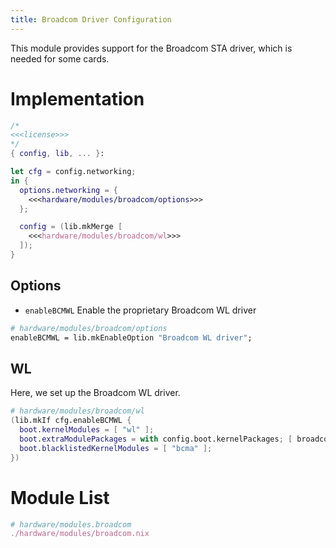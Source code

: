 ```yaml
---
title: Broadcom Driver Configuration
---
```


This module provides support for the Broadcom STA driver, which is needed for some cards.

# Implementation
```nix hardware/modules/broadcom.nix
/*
<<<license>>>
*/
{ config, lib, ... }:

let cfg = config.networking;
in {
  options.networking = {
    <<<hardware/modules/broadcom/options>>>
  };

  config = (lib.mkMerge [
    <<<hardware/modules/broadcom/wl>>>
  ]);
}
```

## Options
- `enableBCMWL` Enable the proprietary Broadcom WL driver

```nix "hardware/modules/broadcom/options"
# hardware/modules/broadcom/options
enableBCMWL = lib.mkEnableOption "Broadcom WL driver";
```

## WL
Here, we set up the Broadcom WL driver.
```nix "hardware/modules/broadcom/wl"
# hardware/modules/broadcom/wl
(lib.mkIf cfg.enableBCMWL {
  boot.kernelModules = [ "wl" ];
  boot.extraModulePackages = with config.boot.kernelPackages; [ broadcom_sta ];
  boot.blacklistedKernelModules = [ "bcma" ];
})
```

# Module List
```nix "hardware/modules" +=
# hardware/modules.broadcom
./hardware/modules/broadcom.nix
```
